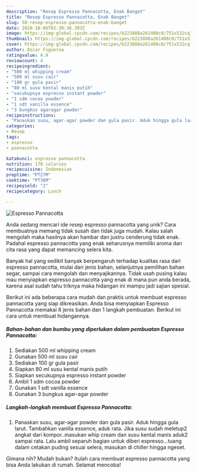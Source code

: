 ```yaml
---
description: "Resep Espresso Pannacotta, Enak Banget"
title: "Resep Espresso Pannacotta, Enak Banget"
slug: 58-resep-espresso-pannacotta-enak-banget
date: 2020-10-06T02:30:36.393Z
image: https://img-global.cpcdn.com/recipes/b223888a261408c0/751x532cq70/espresso-pannacotta-foto-resep-utama.jpg
thumbnail: https://img-global.cpcdn.com/recipes/b223888a261408c0/751x532cq70/espresso-pannacotta-foto-resep-utama.jpg
cover: https://img-global.cpcdn.com/recipes/b223888a261408c0/751x532cq70/espresso-pannacotta-foto-resep-utama.jpg
author: Oscar Figueroa
ratingvalue: 4.9
reviewcount: 4
recipeingredient:
- "500 ml whipping cream"
- "500 ml susu cair"
- "100 gr gula pasir"
- "80 ml susu kental manis putih"
- "secukupnya espresso instant powder"
- "1 sdm cocoa powder"
- "1 sdt vanilla essence"
- "3 bungkus agaragar powder"
recipeinstructions:
- "Panaskan susu, agar-agar powder dan gula pasir. Aduk hingga gula larut. Tambahkan vanilla essence, aduk rata. Jika susu sudah meletup2 angkat dari kompor..masukan whip cream dan susu kental manis aduk2 sampai rata. Lalu ambil separuh bagian untuk diberi  espresso...tuang dalam cetakan puding sesuai selera, masukan di chiller hingga ngeset."
categories:
- Resep
tags:
- espresso
- pannacotta

katakunci: espresso pannacotta 
nutrition: 170 calories
recipecuisine: Indonesian
preptime: "PT27M"
cooktime: "PT36M"
recipeyield: "2"
recipecategory: Lunch

---
```



![Espresso Pannacotta](https://img-global.cpcdn.com/recipes/b223888a261408c0/751x532cq70/espresso-pannacotta-foto-resep-utama.jpg)

Anda sedang mencari ide resep espresso pannacotta yang unik? Cara membuatnya memang tidak susah dan tidak juga mudah. Kalau salah mengolah maka hasilnya akan hambar dan justru cenderung tidak enak. Padahal espresso pannacotta yang enak seharusnya memiliki aroma dan cita rasa yang dapat memancing selera kita.

Banyak hal yang sedikit banyak berpengaruh terhadap kualitas rasa dari espresso pannacotta, mulai dari jenis bahan, selanjutnya pemilihan bahan segar, sampai cara mengolah dan menyajikannya. Tidak usah pusing kalau mau menyiapkan espresso pannacotta yang enak di mana pun anda berada, karena asal sudah tahu triknya maka hidangan ini mampu jadi sajian spesial.




Berikut ini ada beberapa cara mudah dan praktis untuk membuat espresso pannacotta yang siap dikreasikan. Anda bisa menyiapkan Espresso Pannacotta memakai 8 jenis bahan dan 1 langkah pembuatan. Berikut ini cara untuk membuat hidangannya.

<!--inarticleads1-->

##### Bahan-bahan dan bumbu yang diperlukan dalam pembuatan Espresso Pannacotta:

1. Sediakan 500 ml whipping cream
1. Gunakan 500 ml susu cair
1. Sediakan 100 gr gula pasir
1. Siapkan 80 ml susu kental manis putih
1. Siapkan secukupnya espresso instant powder
1. Ambil 1 sdm cocoa powder
1. Gunakan 1 sdt vanilla essence
1. Gunakan 3 bungkus agar-agar powder




<!--inarticleads2-->

##### Langkah-langkah membuat Espresso Pannacotta:

1. Panaskan susu, agar-agar powder dan gula pasir. Aduk hingga gula larut. Tambahkan vanilla essence, aduk rata. Jika susu sudah meletup2 angkat dari kompor..masukan whip cream dan susu kental manis aduk2 sampai rata. Lalu ambil separuh bagian untuk diberi  espresso...tuang dalam cetakan puding sesuai selera, masukan di chiller hingga ngeset.




Gimana nih? Mudah bukan? Itulah cara membuat espresso pannacotta yang bisa Anda lakukan di rumah. Selamat mencoba!
